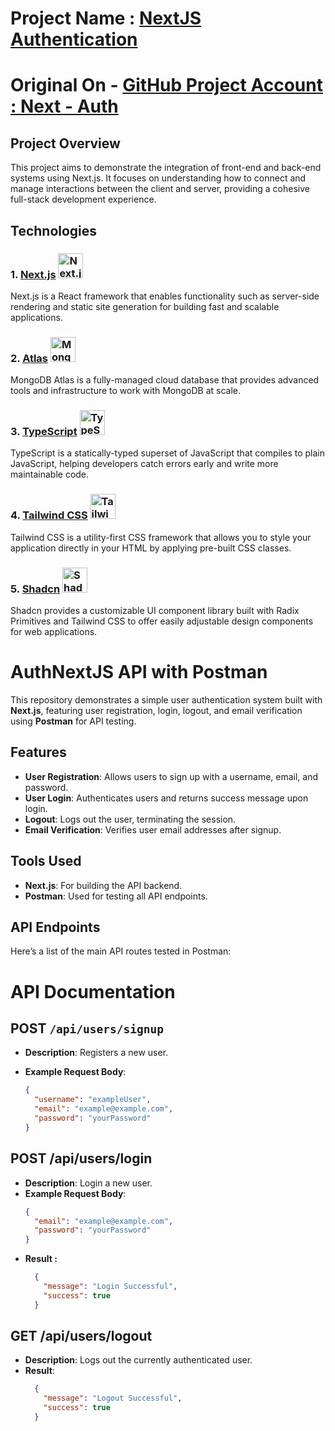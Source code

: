 # Project Name : [NextJS Authentication](https://nextauth-git-main-shardendu-mishra.vercel.app/)

# Original On - [GitHub Project Account : Next - Auth](https://github.com/MishraShardendu22/Full-Stack-Next-JS)

## Project Overview

This project aims to demonstrate the integration of front-end and back-end systems using Next.js. It focuses on understanding how to connect and manage interactions between the client and server, providing a cohesive full-stack development experience.

## Technologies

### 1. [Next.js](https://nextjs.org/docs) <img src="https://imgs.search.brave.com/cNXOQASCVcXa9DgMXHAZT_XT9mxhzj9Entmew9KqBbw/rs:fit:860:0:0:0/g:ce/aHR0cHM6Ly9ibG9n/LmxvZ3JvY2tldC5j/b20vd3AtY29udGVu/dC91cGxvYWRzLzIw/MjMvMDEvaW1wb3J0/LXN2Z3MtbmV4dC1q/cy1hcHAucG5n" alt="Next.js Icon" width="40" height="40" />
Next.js is a React framework that enables functionality such as server-side rendering and static site generation for building fast and scalable applications.

### 2. [Atlas](https://www.mongodb.com/docs/atlas/) <img src="https://www.svgrepo.com/show/331488/mongodb.svg" alt="MongoDB Atlas Icon" width="40" height="40" />
MongoDB Atlas is a fully-managed cloud database that provides advanced tools and infrastructure to work with MongoDB at scale.

### 3. [TypeScript](https://www.typescriptlang.org/docs/) <img src="https://upload.wikimedia.org/wikipedia/commons/4/4c/Typescript_logo_2020.svg" alt="TypeScript Icon" width="40" height="40" />  
TypeScript is a statically-typed superset of JavaScript that compiles to plain JavaScript, helping developers catch errors early and write more maintainable code.

### 4. [Tailwind CSS](https://tailwindcss.com/docs)  <img src="https://upload.wikimedia.org/wikipedia/commons/d/d5/Tailwind_CSS_Logo.svg" alt="Tailwind CSS Icon" width="40" height="40" />  
Tailwind CSS is a utility-first CSS framework that allows you to style your application directly in your HTML by applying pre-built CSS classes.

### 5. [Shadcn](https://ui.shadcn.com/)  <img src="https://imgs.search.brave.com/cGAkMK54R_H7XYvEKluzNMLMDEjHUYXzE3Ovb5O3g9c/rs:fit:860:0:0:0/g:ce/aHR0cHM6Ly9naXRo/dWIuY29tL3JheWNh/c3QvZXh0ZW5zaW9u/cy9ibG9iL2U3NTVi/MGYyZmRiZTQzNDBi/NmVlNjg1YWFjZDU4/N2RhNThiNzcyNTIv/ZXh0ZW5zaW9ucy9z/aGFkY24tdWkvYXNz/ZXRzL2V4dGVuc2lv/bi1pY29uLnBuZz9y/YXc9dHJ1ZQ" alt="Shadcn Icon" width="40" height="40" />  
Shadcn provides a customizable UI component library built with Radix Primitives and Tailwind CSS to offer easily adjustable design components for web applications.



# AuthNextJS API with Postman

This repository demonstrates a simple user authentication system built with **Next.js**, featuring user registration, login, logout, and email verification using **Postman** for API testing.

## Features

- **User Registration**: Allows users to sign up with a username, email, and password.
- **User Login**: Authenticates users and returns success message upon login.
- **Logout**: Logs out the user, terminating the session.
- **Email Verification**: Verifies user email addresses after signup.

## Tools Used

- **Next.js**: For building the API backend.
- **Postman**: Used for testing all API endpoints.

## API Endpoints

Here’s a list of the main API routes tested in Postman:

# API Documentation

## POST `/api/users/signup`
- **Description**: Registers a new user.

- **Example Request Body**:
  ```json
  {
    "username": "exampleUser",
    "email": "example@example.com",
    "password": "yourPassword"
  }

## POST /api/users/login
- **Description**: Login a new user.
- **Example Request Body**:
  ```json
  {
    "email": "example@example.com",
    "password": "yourPassword"
  }

- **Result :** 
  ```json
    {
      "message": "Login Successful",
      "success": true
    }


## GET /api/users/logout
- **Description**: Logs out the currently authenticated user.
- **Result**:
  ``` json
    {
      "message": "Logout Successful",
      "success": true
    }
